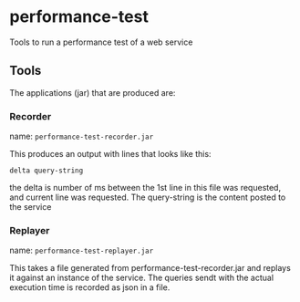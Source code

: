 # performance-test
Tools to run a performance test of a web service


## Tools

The applications (jar) that are produced are:

### Recorder

name: `performance-test-recorder.jar`

This produces an output with lines that looks like this:

    delta query-string

the delta is number of ms between the 1st line in this file was requested, and
current line was requested. The query-string is the content posted to the service

### Replayer

name: `performance-test-replayer.jar`

This takes a file generated from performance-test-recorder.jar and replays it
against an instance of the service. The queries sendt with the actual execution time is recorded 
as json in a file.
